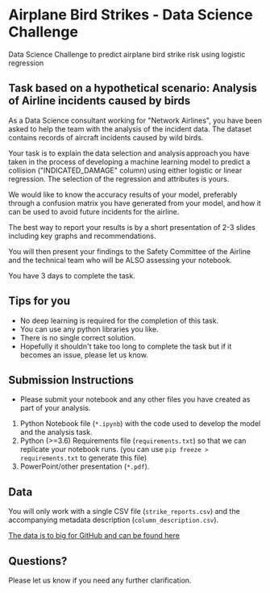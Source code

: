 # Airplane Bird Strikes - Data Science Challenge  
Data Science Challenge to predict airplane bird strike risk using logistic regression   
## Task based on a hypothetical scenario: Analysis of Airline incidents caused by birds 
As a Data Science consultant working for "Network Airlines", you have been asked to help the team with the analysis of the incident data. The dataset contains records of aircraft incidents caused by wild birds. 

Your task is to explain the data selection and analysis approach you have taken in the process of developing a machine learning model to predict a collision ("INDICATED_DAMAGE" column) using either logistic or linear regression. The selection of the regression and attributes is yours.

We would like to know the accuracy results of your model, preferably through a confusion matrix you have generated from your model, and how it can be used to avoid future incidents for the airline.

The best way to report your results is by a short presentation of 2-3 slides including key graphs and recommendations. 

You will then present your findings to the Safety Committee of the Airline and the technical team who will be ALSO assessing your notebook. 

You have 3 days to complete the task.

## Tips for you 
- No deep learning is required for the completion of this task.
- You can use any python libraries you like.
- There is no single correct solution.
- Hopefully it shouldn't take too long to complete the task but if it becomes an issue, please let us know. 

## Submission Instructions 
- Please submit your notebook and any other files you have created as part of your analysis.
1. Python Notebook file (`*.ipynb`) with the code used to develop the model and the analysis task.
2. Python (>=3.6) Requirements file (`requirements.txt`) so that we can replicate your notebook runs. (you can use `pip freeze > requirements.txt` to generate this file) 
3. PowerPoint/other presentation (`*.pdf`). 

## Data 
You will only work with a single CSV file (`strike_reports.csv`) and the accompanying metadata description (`column_description.csv`).

[The data is to big for GitHub and can be found here](https://drive.google.com/file/d/1SZpUuzTmm2nEfg60e9UlbiKS5EDf9RpU/view?usp=sharing)   

## Questions?

Please let us know if you need any further clarification.
